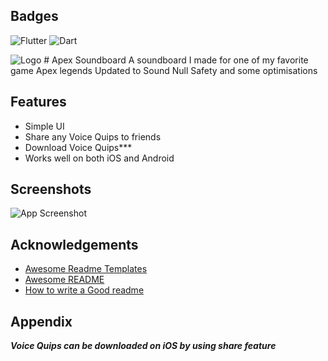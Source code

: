 ## Badges

![Flutter](https://img.shields.io/badge/Flutter-%2302569B.svg?style=for-the-badge&logo=Flutter&logoColor=white)
![Dart](https://img.shields.io/badge/dart-%230175C2.svg?style=for-the-badge&logo=dart&logoColor=white)


![Logo](https://github.com/MasterJain/apex_soundboard/blob/main/assets/images/apexlogo.png) # Apex Soundboard
A soundboard I made for one of my favorite game  Apex legends
Updated to Sound Null Safety and some optimisations

## Features

- Simple UI
- Share any Voice Quips to friends
- Download Voice Quips***
- Works well on both iOS and Android
## Screenshots

![App Screenshot](https://via.placeholder.com/468x300?text=App+Screenshot+Here)
## Acknowledgements

- [Awesome Readme Templates](https://awesomeopensource.com/project/elangosundar/awesome-README-templates)
- [Awesome README](https://github.com/matiassingers/awesome-readme)
- [How to write a Good readme](https://bulldogjob.com/news/449-how-to-write-a-good-readme-for-your-github-project)
## Appendix

***Voice Quips can be downloaded on iOS by using share feature***
